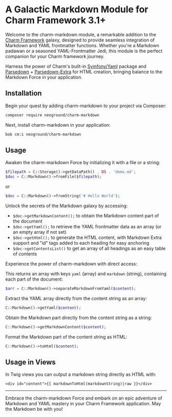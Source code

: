 # A Galactic Markdown Module for Charm Framework 3.1+

Welcome to the charm-markdown module, a remarkable addition to the 
[Charm Framework](https://github.com/neoground/charm) galaxy,
designed to provide seamless integration of Markdown and YAML frontmatter functions. 
Whether you're a Markdown padawan or a seasoned YAML-Frontmatter Jedi, this module is the
perfect companion for your Charm framework journey.

Harness the power of Charm's built-in [Symfony/Yaml](https://symfony.com/doc/current/components/yaml.html)
package and [Parsedown](https://github.com/erusev/parsedown) + [Parsedown-Extra](https://github.com/erusev/parsedown-extra) 
for HTML creation, bringing balance to the Markdown Force in your application.

## Installation

Begin your quest by adding charm-markdown to your project via Composer:

```bash
composer require neoground/charm-markdown
```

Next, install charm-markdown in your application:

```bash
bob cm:i neoground/charm-markdown
```

## Usage

Awaken the charm-markdown Force by initializing it with a file or a string:

```php
$filepath = C::Storage()->getDataPath() . DS . 'demo.md';
$doc = C::Markdown()->fromFile($filepath);
```

or

```php
$doc = C::Markdown()->fromString('# Hello World');
```

Unlock the secrets of the Markdown galaxy by accessing:

- `$doc->getMarkdownContent();` to obtain the Markdown content part of the document
- `$doc->getYaml();` to retrieve the YAML frontmatter data as an array (or an empty array if not set)
- `$doc->getHtml();` to generate the HTML content, with Markdown Extra support and "id" tags added to each heading for
  easy anchoring
- `$doc->getContentsList()` to get an array of all headings as an easy table of contents

Experience the power of charm-markdown with direct access:

This returns an array with keys `yaml` (array) and `markdown` (string), containing each part of the document:

```php
$arr = C::Markdown()->separateMarkdownFromYaml($content);

```

Extract the YAML array directly from the content string as an array:

```php
C::Markdown()->getYaml($content);
```

Obtain the Markdown part directly from the content string as a string:

```php
C::Markdown()->getMarkdownContent($content);
```

Format the Markdown part of the content string as HTML:

```php
C::Markdown()->toHtml($content);
```

## Usage in Views

In Twig views you can output a markdown string directly as HTML with:

```twig
<div id="content">{{ markdownToHtml(markdownString)|raw }}</div>
```

---

Embrace the charm-markdown Force and embark on an epic adventure of Markdown and YAML mastery in your Charm Framework
application. May the Markdown be with you!
